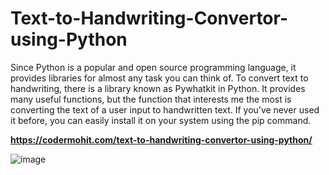 # Text-to-Handwriting-Convertor-using-Python
Since Python is a popular and open source programming language, it provides libraries for almost any task you can think of. To convert text to handwriting, there is a library known as Pywhatkit in Python. It provides many useful functions, but the function that interests me the most is converting the text of a user input to handwritten text. If you’ve never used it before, you can easily install it on your system using the pip command.


**https://codermohit.com/text-to-handwriting-convertor-using-python/**

![image](https://user-images.githubusercontent.com/73032070/126192451-da2170da-8225-4c0c-a466-7075e7aac5b8.png)
